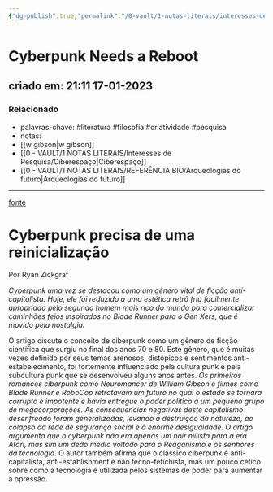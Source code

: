 ```yaml
---
{"dg-publish":true,"permalink":"/0-vault/1-notas-literais/interesses-de-pesquisa/cyberpunk-needs-a-reboot/","tags":["literatura","filosofia","criatividade","pesquisa"],"dgHomeLink":true,"dgShowLocalGraph":true,"dgShowFileTree":true,"dgEnableSearch":true}
---
```


# Cyberpunk Needs a Reboot
## criado em: 21:11 17-01-2023

### Relacionado
- palavras-chave: #literatura #filosofia #criatividade #pesquisa 
- notas: 
- [[w gibson\|w gibson]]
- [[0 - VAULT/1 NOTAS LITERAIS/Interesses de Pesquisa/Ciberespaço\|Ciberespaço]]
- [[0 - VAULT/1 NOTAS LITERAIS/REFERÊNCIA BIO/Arqueologias do futuro\|Arqueologias do futuro]]
---
[fonte](https://jacobin.com.br/2022/07/cyberpunk-precisa-de-uma-reinicializacao/)

# Cyberpunk precisa de uma reinicialização

Por Ryan Zickgraf 

*Cyberpunk uma vez se destacou como um gênero vital de ficção anti-capitalista. Hoje, ele foi reduzido a uma estética retrô fria facilmente apropriada pelo segundo homem mais rico do mundo para comercializar caminhões feios inspirados no Blade Runner para o Gen Xers, que é movido pela nostalgia.*

O artigo discute o conceito de ciberpunk como um gênero de ficção científica que surgiu no final dos anos 70 e 80. Este gênero, que é muitas vezes definido por seus temas arenosos, distópicos e sentimentos anti-estabelecimento, foi fortemente influenciado pela cultura punk e pela subcultura punk que se desenvolveu alguns anos antes. *Os primeiros romances ciberpunk como Neuromancer de William Gibson e filmes como Blade Runner e RoboCop retratavam um futuro no qual o estado se tornara corrupto e impotente e havia entregue o poder político a um pequeno grupo de megacorporações. As consequencias negativas deste capitalismo desenfreado foram generalizadas, levando à destruição da natureza, ao colapso da rede de segurança social e à enorme desigualdade. O artigo argumenta que o cyberpunk não era apenas um noir niilista para a era Atari, mas sim um dedo médio voltado para o Reaganismo e os senhores da tecnologia.* O autor também afirma que o clássico ciberpunk é anti-capitalista, anti-establishment e não tecno-fetichista, mas um pouco cético sobre como a tecnologia é utilizada pelos sistemas de poder para aumentar a opressão.
